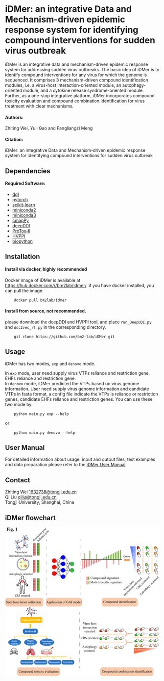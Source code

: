# iDMer: an integrative Data and Mechanism-driven epidemic response system for identifying compound interventions for sudden virus outbreak

iDMer is an integrative data and mechanism-driven epidemic response system for addressing sudden virus outbreaks. The basic idea of iDMer is to identify compound interventions for any virus for which the genome is sequenced. It comprises 3 mechanism-driven compound identification modules, i.e. a virus-host interaction-oriented module, an autophagy-oriented module, and a cytokine release syndrome-oriented module. Further, as a one-stop integrative platform, iDMer incorporates compound toxicity evaluation and compound combination identification for virus treatment with clear mechanisms.

#### Authors:
Zhiting Wei, Yuli Gao and Fangliangzi Meng

#### Citation:
iDMer: an integrative Data and Mechanism-driven epidemic response system for identifying compound interventions for sudden virus outbreak

## Dependencies

#### Required Software:
* [dgl](https://www.dgl.ai/)
* [pytorch](https://pytorch.org/)
* [scikit-learn](https://scikit-learn.org/stable/index.html)
* [miniconda2](https://docs.conda.io/en/latest/miniconda.html)
* [miniconda3](https://docs.conda.io/en/latest/miniconda.html)
* [cmapPy](https://clue.io/cmapPy/index.html)
* [deepDDI](https://bitbucket.org/kaistsystemsbiology/deepddi/src/master/)
* [ProTox-II](http://tox.charite.de/protox_II)
* [HVPPI](http://zzdlab.com/hvppi/)
* [biopython](https://biopython.org/)

## Installation
#### Install via docker, highly recommended
Docker image of iDMer is available at https://hub.docker.com/r/bm2lab/idmer/.
if you have docker installed, you can pull the image:

        docker pull bm2lab/idmer

#### Install from source, not recommended. 
please download the deepDDI and HVPPI tool, and place `run_DeepDDI.py` and `doc2vec_rf.py` in the corresponding directory.

        git clone https://github.com/bm2-lab/iDMer.git

## Usage
iDMer has two modes, `exp` and `denovo` mode.

In `exp` mode, user need supply virus VTPs reliance and restriction gene, EHFs reliance and restriction gene.   
In `denovo` mode, iDMer predicted the VTPs based on virus genome information. User need supply virus genome information and candidate VTPs in fasta format, a config file indicate the VTPs is reliance or restriction genes, candidate EHFs reliance and restriction genes.
You can use these two mode by:

        python main.py exp --help

or

        python main.py denovo --help

## User Manual
For detailed information about usage, input and output files, test examples and data preparation please refer to the [iDMer User Manual](/doc/iDMer_User_Manual.md)

## Contact
Zhiting Wei 1632738@tongji.edu.cn  
Qi Liu qiliu@tongji.edu.cn  
Tongji University, Shanghai, China

## iDMer flowchart
![](workflow.png)
